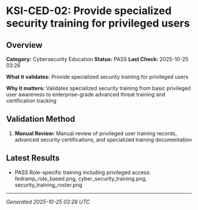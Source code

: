 # KSI-CED-02: Provide specialized security training for privileged users

## Overview

**Category:** Cybersecurity Education
**Status:** PASS
**Last Check:** 2025-10-25 03:26

**What it validates:** Provide specialized security training for privileged users

**Why it matters:** Validates specialized security training from basic privileged user awareness to enterprise-grade advanced threat training and certification tracking

## Validation Method

1. **Manual Review:** Manual review of privileged user training records, advanced security certifications, and specialized training documentation

## Latest Results

- PASS Role-specific training including privileged access: fedramp_role_based.png, cyber_security_training.png, security_training_roster.png

---
*Generated 2025-10-25 03:26 UTC*